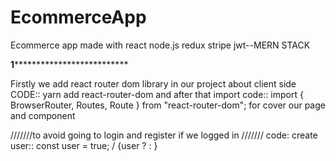 # EcommerceApp
Ecommerce app made with react node.js redux stripe jwt--MERN STACK

******1********************************

Firstly we add react router dom library in our project about client side 
  CODE:: yarn add react-router-dom 
and after that import 
   code:: import { BrowserRouter, Routes, Route } from "react-router-dom"; for cover our page and component 


///////to avoid going to login and register if we logged in ///////
  code: 
    create user:: const user = true; / 
    {user ? <Home /> : <Login />}  











